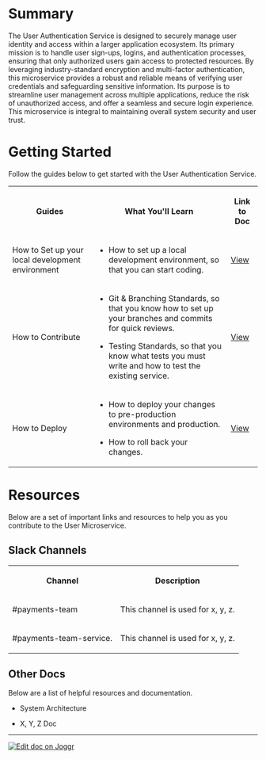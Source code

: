 <!--@@joggrdoc@@-->
<!-- @joggr:version(v2):end -->
<!-- @joggr:warning:start -->
<!-- 
  _   _   _    __        __     _      ____    _   _   ___   _   _    ____     _   _   _ 
 | | | | | |   \ \      / /    / \    |  _ \  | \ | | |_ _| | \ | |  / ___|   | | | | | |
 | | | | | |    \ \ /\ / /    / _ \   | |_) | |  \| |  | |  |  \| | | |  _    | | | | | |
 |_| |_| |_|     \ V  V /    / ___ \  |  _ <  | |\  |  | |  | |\  | | |_| |   |_| |_| |_|
 (_) (_) (_)      \_/\_/    /_/   \_\ |_| \_\ |_| \_| |___| |_| \_|  \____|   (_) (_) (_)
                                                              
This document is managed by Joggr. Editing this document could break Joggr's core features, i.e. our 
ability to auto-maintain this document. Please use the Joggr editor to edit this document 
(link at bottom of the page).
-->
<!-- @joggr:warning:end -->
# Summary

The User Authentication Service is designed to securely manage user identity and access within a larger application ecosystem. Its primary mission is to handle user sign-ups, logins, and authentication processes, ensuring that only authorized users gain access to protected resources. By leveraging industry-standard encryption and multi-factor authentication, this microservice provides a robust and reliable means of verifying user credentials and safeguarding sensitive information. Its purpose is to streamline user management across multiple applications, reduce the risk of unauthorized access, and offer a seamless and secure login experience. This microservice is integral to maintaining overall system security and user trust.

# Getting Started

Follow the guides below to get started with the User Authentication Service.

<table class="dashdraft-table"><tbody><tr class="dashdraft-table-row"><th class="dashdraft-table-header" colspan="1" rowspan="1" colwidth="316"><p class="dashdraft-paragraph">Guides</p></th><th class="dashdraft-table-header" colspan="1" rowspan="1"><p class="dashdraft-paragraph">What You'll Learn</p></th><th class="dashdraft-table-header" colspan="1" rowspan="1"><p class="dashdraft-paragraph">Link to Doc</p></th></tr><tr class="dashdraft-table-row"><td class="dashdraft-table-cell" colspan="1" rowspan="1" colwidth="316"><p class="dashdraft-paragraph">How to Set up your local development environment</p></td><td class="dashdraft-table-cell" colspan="1" rowspan="1"><ul class="dashdraft-list dashdraft-list-bullet"><li class="dashdraft-list-item"><p class="dashdraft-paragraph">How to set up a local development environment, so that you can start coding.</p></li></ul></td><td class="dashdraft-table-cell" colspan="1" rowspan="1"><p class="dashdraft-paragraph"><a target="_blank" rel="noopener noreferrer" class="dashdraft-link" href="google.com">View</a></p></td></tr><tr class="dashdraft-table-row"><td class="dashdraft-table-cell" colspan="1" rowspan="1" colwidth="316"><p class="dashdraft-paragraph">How to Contribute</p></td><td class="dashdraft-table-cell" colspan="1" rowspan="1"><ul class="dashdraft-list dashdraft-list-bullet"><li class="dashdraft-list-item"><p class="dashdraft-paragraph">Git &#x26; Branching Standards, so that you know how to set up your branches and commits for quick reviews.</p></li><li class="dashdraft-list-item"><p class="dashdraft-paragraph">Testing Standards, so that you know what tests you must write and how to test the existing service.</p></li></ul></td><td class="dashdraft-table-cell" colspan="1" rowspan="1"><p class="dashdraft-paragraph"><a target="_blank" rel="noopener noreferrer" class="dashdraft-link" href="google.com">View</a></p></td></tr><tr class="dashdraft-table-row"><td class="dashdraft-table-cell" colspan="1" rowspan="1" colwidth="316"><p class="dashdraft-paragraph">How to Deploy</p></td><td class="dashdraft-table-cell" colspan="1" rowspan="1"><ul class="dashdraft-list dashdraft-list-bullet"><li class="dashdraft-list-item"><p class="dashdraft-paragraph">How to deploy your changes to pre-production environments and production.</p></li><li class="dashdraft-list-item"><p class="dashdraft-paragraph">How to roll back your changes.</p></li></ul></td><td class="dashdraft-table-cell" colspan="1" rowspan="1"><p class="dashdraft-paragraph"><a target="_blank" rel="noopener noreferrer" class="dashdraft-link" href="google.com">View</a></p></td></tr></tbody></table>

# Resources

Below are a set of important links and resources to help you as you contribute to the User Microservice.

## Slack Channels

<table class="dashdraft-table"><tbody><tr class="dashdraft-table-row"><th class="dashdraft-table-header" colspan="1" rowspan="1" colwidth="260"><p class="dashdraft-paragraph">Channel</p></th><th class="dashdraft-table-header" colspan="1" rowspan="1"><p class="dashdraft-paragraph">Description</p></th></tr><tr class="dashdraft-table-row"><td class="dashdraft-table-cell" colspan="1" rowspan="1" colwidth="260"><p class="dashdraft-paragraph">#payments-team</p></td><td class="dashdraft-table-cell" colspan="1" rowspan="1"><p class="dashdraft-paragraph">This channel is used for x, y, z.</p></td></tr><tr class="dashdraft-table-row"><td class="dashdraft-table-cell" colspan="1" rowspan="1" colwidth="260"><p class="dashdraft-paragraph">#payments-team-service.</p></td><td class="dashdraft-table-cell" colspan="1" rowspan="1"><p class="dashdraft-paragraph">This channel is used for x, y, z.</p></td></tr></tbody></table>

## Other Docs

Below are a list of helpful resources and documentation.

* System Architecture

* X, Y, Z Doc

<!-- @joggr:editLink(50b1cc0d-c94b-47fa-b119-db5bef0f1782):start -->
---
<a href="https://app.joggr.io/app/documents/50b1cc0d-c94b-47fa-b119-db5bef0f1782/edit">
  <img src="https://cdn.joggr.io/assets/static/badges/joggr-document-edit.svg?did=50b1cc0d-c94b-47fa-b119-db5bef0f1782" alt="Edit doc on Joggr" />
</a>
<!-- @joggr:editLink(50b1cc0d-c94b-47fa-b119-db5bef0f1782):end -->
